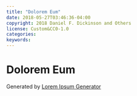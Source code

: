 ```yaml
---
title: "Dolorem Eum"
date: 2018-05-27T03:46:36-04:00
copyright: 2018 Daniel F. Dickinson and Others
license: Custom&CC0-1.0
categories:
keywords:
---
```


# Dolorem Eum

Generated by [Lorem Ipsum Generator](https://loremipsum.io/generator)

